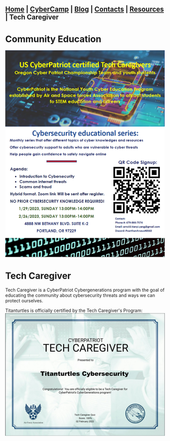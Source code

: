 ## [Home](./index.html) | [CyberCamp](./cybercamp.html) | [Blog](./blog.html) | [Contacts](./contacts.html) | [Resources](./resources.html) | **Tech Caregiver**

# Community Education

![Titanturtles Community Education Flyer](./assets/images/JanFebFlyer2023.PNG)
# Tech Caregiver
Tech Caregiver is a CyberPatriot Cybergenerations program with the goal of educating the community about cybersecurity threats and ways we can protect ourselves.

Titanturtles is officially certified by the Tech Caregiver's Program:
![Titanturtles Cybersecurity Club Certificate](./assets/images/Certificate-titanturtles.jpg)

